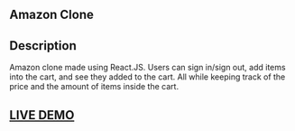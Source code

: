 ## Amazon Clone

## Description
Amazon clone made using React.JS. Users can sign in/sign out, add items into the cart, and see they added to the cart. All while keeping track of the price and the amount of items inside the cart.

## <a href="https://clone-dc2df.web.app/" target="_blank">LIVE DEMO</a>
